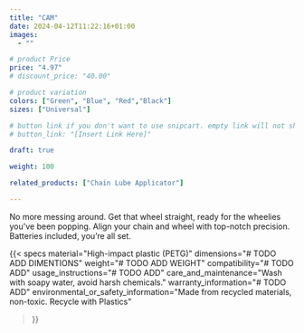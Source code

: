 ```yaml
---
title: "CAM"
date: 2024-04-12T11:22:16+01:00
images:
  - ""

# product Price
price: "4.97"
# discount_price: "40.00"

# product variation
colors: ["Green", "Blue", "Red","Black"]
sizes: ["Universal"]

# button link if you don't want to use snipcart. empty link will not show button
# button_link: "[Insert Link Here]"

draft: true

weight: 100

related_products: ["Chain Lube Applicator"]

---
```


No more messing around. Get that wheel straight, ready for the wheelies you've been popping. Align your chain and wheel with top-notch precision. Batteries included, you’re all set.

{{< specs
    material="High-impact plastic (PETG)"
    dimensions="# TODO ADD DIMENTIONS"
    weight="# TODO ADD WEIGHT"
    compatibility="# TODO ADD"
    usage_instructions="# TODO ADD"
    care_and_maintenance="Wash with soapy water, avoid harsh chemicals."
    warranty_information="# TODO ADD"
    environmental_or_safety_information="Made from recycled materials, non-toxic. Recycle with Plastics"
>}}
